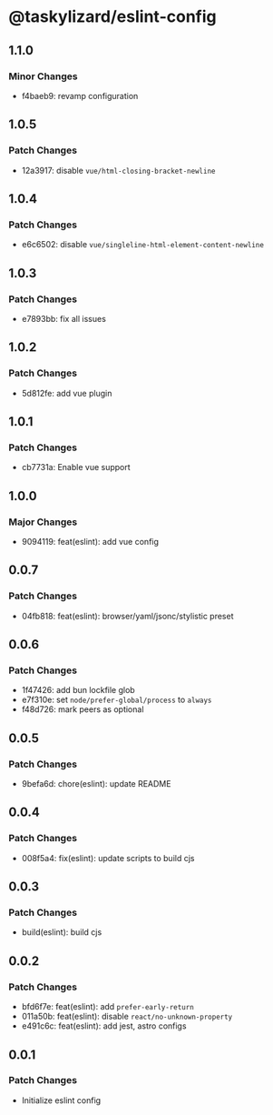 # @taskylizard/eslint-config

## 1.1.0

### Minor Changes

- f4baeb9: revamp configuration

## 1.0.5

### Patch Changes

- 12a3917: disable `vue/html-closing-bracket-newline`

## 1.0.4

### Patch Changes

- e6c6502: disable `vue/singleline-html-element-content-newline`

## 1.0.3

### Patch Changes

- e7893bb: fix all issues

## 1.0.2

### Patch Changes

- 5d812fe: add vue plugin

## 1.0.1

### Patch Changes

- cb7731a: Enable vue support

## 1.0.0

### Major Changes

- 9094119: feat(eslint): add vue config

## 0.0.7

### Patch Changes

- 04fb818: feat(eslint): browser/yaml/jsonc/stylistic preset

## 0.0.6

### Patch Changes

- 1f47426: add bun lockfile glob
- e7f310e: set `node/prefer-global/process` to `always`
- f48d726: mark peers as optional

## 0.0.5

### Patch Changes

- 9befa6d: chore(eslint): update README

## 0.0.4

### Patch Changes

- 008f5a4: fix(eslint): update scripts to build cjs

## 0.0.3

### Patch Changes

- build(eslint): build cjs

## 0.0.2

### Patch Changes

- bfd6f7e: feat(eslint): add `prefer-early-return`
- 011a50b: feat(eslint): disable `react/no-unknown-property`
- e491c6c: feat(eslint): add jest, astro configs

## 0.0.1

### Patch Changes

- Initialize eslint config
